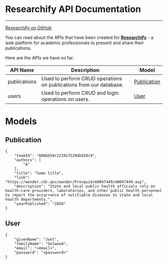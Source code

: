 # Researchify API Documentation
---
[Researchify on GitHub](https://github.com/Researchify/Researchify)

You can read about the APIs that have been created for [**Researchify**](http://researchify-env.eba-ca3rpuzw.us-east-1.elasticbeanstalk.com/) - a web platform for academic professionals to present and share their publications.

Here are the APIs we have so far:

| API Name | Description | Model |
| ----------- | ------- | ----------- | 
| publications | Used to perform CRUD operations on publications from our database. | [Publication](#Publication)
| users | Used to perform CRUD and login operations on users. | [User](#User)


# Models

## Publication <a name="Publication"></a>
```
{
    "teamId": "606bb59c22201f529db920c9",
    "authors": [
        "A"
    ],
    "title": "Some title",
    "link": "https://wonder.cdc.gov/wonder/Prevguid/m0047449/m0047449.asp",
    "description": "State and local public health officials rely on health-care providers, laboratories, and other public health personnel to report the occurrence of notifiable diseases to state and local health departments.",
    "yearPublished": "2020"
}
```

## User <a name="User"></a>
```
{
    "givenName": "Joel",
    "familyName": "Selwood",
    "email": "<email>",
    "password": "<password>"
}
```